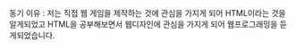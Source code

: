 동기 이유 : 저는 직접 웹 게임을 제작하는 것에 관심을 가지게 되어 HTML이라는 것을 알게되었고 HTML을 공부해보면서 웹디자인에 관심을 가지게 되어 웹프로그래밍을 듣게되었습니다.
